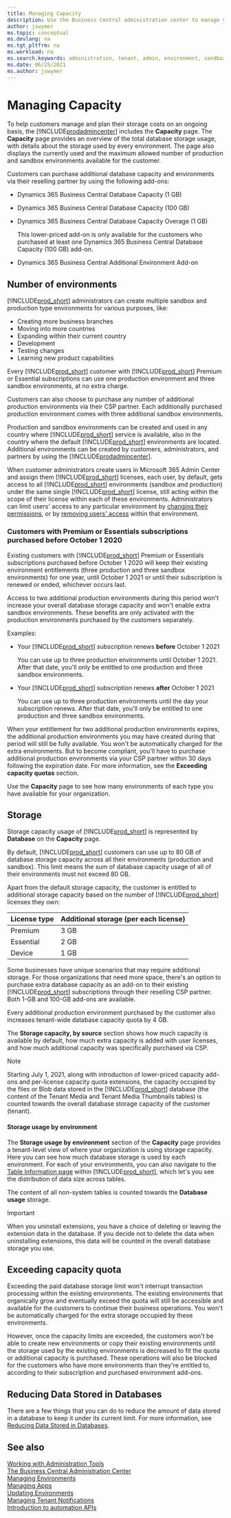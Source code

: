 ```yaml
---
title: Managing Capacity
description: Use the Business Central administration center to manage your tenant capacity 
author: jswymer
ms.topic: conceptual
ms.devlang: na
ms.tgt_pltfrm: na
ms.workload: na
ms.search.keywords: administration, tenant, admin, environment, sandbox, storage, capacity, quota, limit, database size
ms.date: 06/25/2021
ms.author: jswymer
---
```


#  Managing Capacity

To help customers manage and plan their storage costs on an ongoing basis, the [!INCLUDE[prodadmincenter](../developer/includes/prodadmincenter.md)] includes the **Capacity** page. The **Capacity** page provides an overview of the total database storage usage, with details about the storage used by every environment. The page also displays the currently used and the maximum allowed number of production and sandbox environments available for the customer.  

Customers can purchase additional database capacity and environments via their reselling partner by using the following add-ons:
  
- Dynamics 365 Business Central Database Capacity (1 GB)
- Dynamics 365 Business Central Database Capacity (100 GB)
- Dynamics 365 Business Central Database Capacity Overage (1 GB)
  
   This lower-priced add-on is only available for the customers who purchased at least one Dynamics 365 Business Central Database Capacity (100 GB) add-on.
- Dynamics 365 Business Central Additional Environment Add-on

## Number of environments

[!INCLUDE[prod_short](../developer/includes/prod_short.md)] administrators can create multiple sandbox and production type environments for various purposes, like:

- Creating more business branches
- Moving into more countries
- Expanding within their current country
- Development
- Testing changes
- Learning new product capabilities

Every [!INCLUDE[prod_short](../developer/includes/prod_short.md)] customer with [!INCLUDE[prod_short](../developer/includes/prod_short.md)] Premium or Essential subscriptions can use one production environment and three sandbox environments, at no extra charge.  

Customers can also choose to purchase any number of additional production environments via their CSP partner. Each additionally purchased production environment comes with three additional sandbox environments.  

Production and sandbox environments can be created and used in any country where [!INCLUDE[prod_short](../developer/includes/prod_short.md)] service is available, also in the country where the default [!INCLUDE[prod_short](../developer/includes/prod_short.md)] environments are located. Additional environments can be created by customers, administrators, and partners by using the [!INCLUDE[prodadmincenter](../developer/includes/prodadmincenter.md)].

When customer administrators create users in Microsoft 365 Admin Center and assign them [!INCLUDE[prod_short](../developer/includes/prod_short.md)] licenses, each user, by default, gets access to all [!INCLUDE[prod_short](../developer/includes/prod_short.md)] environments (sandbox and production) under the same single [!INCLUDE[prod_short](../developer/includes/prod_short.md)] license, still acting within the scope of their license within each of these environments. Administrators can limit users' access to any particular environment by [changing their permissions](/dynamics365/business-central/ui-define-granular-permissions), or by [removing users' access](/dynamics365/business-central/ui-how-users-permissions#to-remove-a-users-access-to-the-system) within that environment.

### Customers with Premium or Essentials subscriptions purchased before October 1 2020

Existing customers with [!INCLUDE[prod_short](../developer/includes/prod_short.md)] Premium or Essentials subscriptions purchased before October 1 2020 will keep their existing environment entitlements (three production and three sandbox environments) for one year, until October 1 2021 or until their subscription is renewed or ended, whichever occurs last. 

Access to two additional production environments during this period won't increase your overall database storage capacity and won't enable extra sandbox environments. These benefits are only activated with the production environments purchased by the customers separately.

Examples:

- Your [!INCLUDE[prod_short](../developer/includes/prod_short.md)] subscription renews **before** October 1 2021

    You can use up to three production environments until October 1 2021. After that date, you'll only be entitled to one production and three sandbox environments.

- Your [!INCLUDE[prod_short](../developer/includes/prod_short.md)] subscription renews **after** October 1 2021

    You can use up to three production environments until the day your subscription renews. After that date, you'll only be entitled to one production and three sandbox environments.

When your entitlement for two additional production environments expires, the additional production environments you may have created during that period will still be fully available. You won't be automatically charged for the extra environments. But to become compliant, you'll have to purchase additional production environments via your CSP partner within 30 days following the expiration date. For more information, see the **Exceeding capacity quotas** section. 

Use the **Capacity** page to see how many environments of each type you have available for your organization.  

## Storage

Storage capacity usage of [!INCLUDE[prod_short](../developer/includes/prod_short.md)] is represented by **Database** on the **Capacity** page.  

By default, [!INCLUDE[prod_short](../developer/includes/prod_short.md)] customers can use up to 80 GB of database storage capacity across all their environments (production and sandbox). This limit means the sum of database capacity usage of all of their environments must not exceed 80 GB.

Apart from the default storage capacity, the customer is entitled to additional storage capacity based on the number of [!INCLUDE[prod_short](../developer/includes/prod_short.md)] licenses they own: 

|License type|Additional storage (per each license)|
|------|-----------|
|Premium| 3 GB|
|Essential| 2 GB|
|Device|1 GB|

Some businesses have unique scenarios that may require additional storage. For those organizations that need more space, there's an option to purchase extra database capacity as an add-on to their existing [!INCLUDE[prod_short](../developer/includes/prod_short.md)] subscriptions through their reselling CSP partner. Both 1-GB and 100-GB add-ons are available. 

Every additional production environment purchased by the customer also increases tenant-wide database capacity quota by 4 GB.  

The **Storage capacity, by source** section shows how much capacity is available by default, how much extra capacity is added with user licenses, and how much additional capacity was specifically purchased via CSP. 

> [!NOTE]
> Starting July 1, 2021, along with introduction of lower-priced capacity add-ons and per-license capacity quota extensions, the capacity occupied by the files or Blob data stored in the [!INCLUDE[prod_short](../developer/includes/prod_short.md)] database (the content of the Tenant Media and Tenant Media Thumbnails tables) is counted towards the overall database storage capacity of the customer (tenant). 

#### Storage usage by environment

The **Storage usage by environment** section of the **Capacity** page provides a tenant-level view of where your organization is using storage capacity. Here you can see how much database storage is used by each environment. For each of your environments, you can also navigate to the [Table Information page](/dynamics365/business-central/admin-view-table-information) within [!INCLUDE[prod_short](../developer/includes/prod_short.md)], which let's you see the distribution of data size across tables.

The content of all non-system tables is counted towards the **Database usage** storage. 

> [!IMPORTANT]
> When you uninstall extensions, you have a choice of deleting or leaving the extension data in the database. If you decide not to delete the data when uninstalling extensions, this data will be counted in the overall database storage you use.  

## Exceeding capacity quota

Exceeding the paid database storage limit won't interrupt transaction processing within the existing environments. The existing environments that organically grow and eventually exceed the quota will still be accessible and available for the customers to continue their business operations. You won't be automatically charged for the extra storage occupied by these environments.

However, once the capacity limits are exceeded, the customers won't be able to create new environments or copy their existing environments until the storage used by the existing environments is decreased to fit the quota or additional capacity is purchased. These operations will also be blocked for the customers who have more environments than they're entitled to, according to their subscription and purchased environment add-ons.  

## Reducing Data Stored in Databases

There are a few things that you can do to reduce the amount of data stored in a database to keep it under its current limit. For more information, see [Reducing Data Stored in Databases](database-reduce-data.md).

## See also
 
[Working with Administration Tools](administration.md)  
[The Business Central Administration Center](tenant-admin-center.md)  
[Managing Environments](tenant-admin-center-environments.md)  
[Managing Apps](tenant-admin-center-manage-apps.md)  
[Updating Environments](tenant-admin-center-update-management.md)  
[Managing Tenant Notifications](tenant-admin-center-notifications.md)  
[Introduction to automation APIs](itpro-introduction-to-automation-apis.md)  
